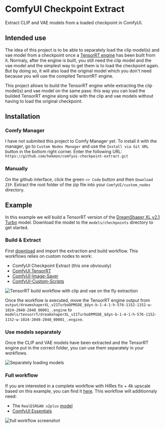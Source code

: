 # ComfyUI Checkpoint Extract

Extract CLIP and VAE models from a loaded checkpoint in ComfyUI.

## Intended use

The idea of this project is to be able to separately load the clip model(s) and vae model from a checkpoint once a [TensorRT engine](https://github.com/comfyanonymous/ComfyUI_TensorRT) has been built from it. Normaly, after the engine is built, you still need the clip model and the vae model and the simplest way to get them is to load the checkpoint again. But by doing so, it will also load the original model which you don't need because you will use the compiled TensortRT engine.

This project allows to build the TensorRT engine while extracting the clip model(s) and vae model on the same pass: this way you can load the builded TensorRT engine along side with the clip and vae models without having to load the original checkpoint.

## Installation

### Comfy Manager

I have not submited this project to Comfy Manager yet. To install it with the manager, go to `Custom Nodes Manager` and use the `Install via Git URL` button in the bottom right corner. Enter the following URL:
`https://github.com/hekmon/comfyui-checkpoint-extract.git`

### Manually

On the github interface, click the green `<> Code` button and then `Download ZIP`. Extract the root folder of the zip file into your `ComfyUI/custom_nodes` directory.

## Example

In this example we will build a TensorRT version of the [DreamShaper XL v2.1 Turbo](https://civitai.com/models/112902?modelVersionId=351306) model. Download the model to the `models/checkpoints` directory to get started.

### Build & Extract

First [download](res/TensorRT%20build.json) and import the extraction and build workflow. This workflows relies on custom nodes to work:

- ComfyUI Checkpoint Extract (this one obviously)
- [ComfyUI TensorRT](https://github.com/comfyanonymous/ComfyUI_TensorRT)
- [ComfyUI-Image-Saver](https://github.com/farizrifqi/ComfyUI-Image-Saver)
- [ComfyUI-Custom-Scripts](https://github.com/pythongosssss/ComfyUI-Custom-Scripts)

![TensorRT build workflow with clip and vae on the fly extraction](res/TensorRT%20build.png)

Once the workflow is executed, move the TensorRT engine output from `output/dreamshaperXL_v21TurboDPMSDE_$dyn-b-1-4-1-h-576-1152-1152-w-1024-2048-2048_00001_.engine` to `models/tensorrt/dreamshaperXL_v21TurboDPMSDE_$dyn-b-1-4-1-h-576-1152-1152-w-1024-2048-2048_00001_.engine`.

### Use models separately

Once the CLIP and VAE models have been extracted and the TensorRT engine put in the correct folder, you can use them separately in your workflows.

![Separately loading models](res/trt_split_loading.png)

### Full workflow

If you are interested in a complete workflow with HiRes fix + 4k upscale based on this example, you can find it [here](res/DreamShaper%20XL%20Turbo%20TRT%20HiRes.json). This workflow will additionnaly need:

- The `RealESRGAN x2plus` [model](https://github.com/xinntao/Real-ESRGAN/releases/download/v0.2.1/RealESRGAN_x2plus.pth)
- [ComfyUI Essentials](https://github.com/cubiq/ComfyUI_essentials)

![full workflow screenshot](res/fullworkflow.png)
